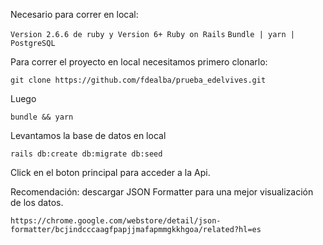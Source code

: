 
Necesario para correr en local:

``` Version 2.6.6 de ruby y Version 6+ Ruby on Rails ```
``` Bundle | yarn | PostgreSQL ```

Para correr el proyecto en local necesitamos primero clonarlo:

``` git clone https://github.com/fdealba/prueba_edelvives.git ```

Luego 

``` bundle && yarn ```

Levantamos la base de datos en local

``` rails db:create db:migrate db:seed ```

Click en el boton principal para acceder a la Api.

Recomendación: descargar JSON Formatter para una mejor visualización de los datos.

``` https://chrome.google.com/webstore/detail/json-formatter/bcjindcccaagfpapjjmafapmmgkkhgoa/related?hl=es ```